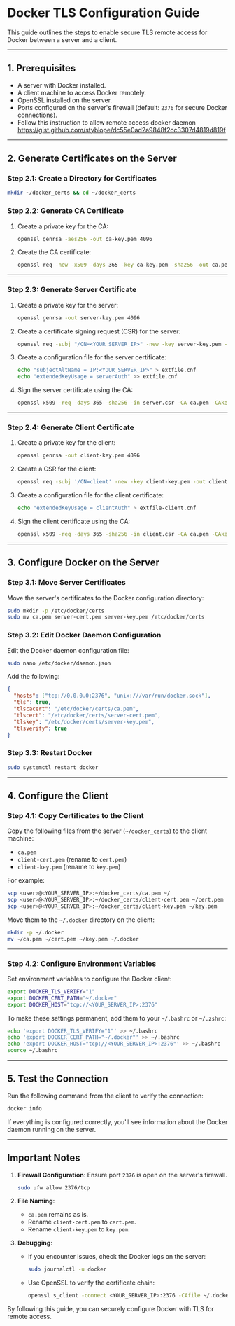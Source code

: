 
# Docker TLS Configuration Guide

This guide outlines the steps to enable secure TLS remote access for Docker between a server and a client.

---

## **1. Prerequisites**
- A server with Docker installed.
- A client machine to access Docker remotely.
- OpenSSL installed on the server.
- Ports configured on the server's firewall (default: `2376` for secure Docker connections).
- Follow this instruction to allow remote access docker daemon https://gist.github.com/styblope/dc55e0ad2a9848f2cc3307d4819d819f

---

## **2. Generate Certificates on the Server**

### **Step 2.1: Create a Directory for Certificates**
```bash
mkdir ~/docker_certs && cd ~/docker_certs
```

### **Step 2.2: Generate CA Certificate**
1. Create a private key for the CA:
   ```bash
   openssl genrsa -aes256 -out ca-key.pem 4096
   ```

2. Create the CA certificate:
   ```bash
   openssl req -new -x509 -days 365 -key ca-key.pem -sha256 -out ca.pem
   ```

---

### **Step 2.3: Generate Server Certificate**
1. Create a private key for the server:
   ```bash
   openssl genrsa -out server-key.pem 4096
   ```

2. Create a certificate signing request (CSR) for the server:
   ```bash
   openssl req -subj "/CN=<YOUR_SERVER_IP>" -new -key server-key.pem -out server.csr
   ```

3. Create a configuration file for the server certificate:
   ```bash
   echo "subjectAltName = IP:<YOUR_SERVER_IP>" > extfile.cnf
   echo "extendedKeyUsage = serverAuth" >> extfile.cnf
   ```

4. Sign the server certificate using the CA:
   ```bash
   openssl x509 -req -days 365 -sha256 -in server.csr -CA ca.pem -CAkey ca-key.pem -CAcreateserial -out server-cert.pem -extfile extfile.cnf
   ```

---

### **Step 2.4: Generate Client Certificate**
1. Create a private key for the client:
   ```bash
   openssl genrsa -out client-key.pem 4096
   ```

2. Create a CSR for the client:
   ```bash
   openssl req -subj '/CN=client' -new -key client-key.pem -out client.csr
   ```

3. Create a configuration file for the client certificate:
   ```bash
   echo "extendedKeyUsage = clientAuth" > extfile-client.cnf
   ```

4. Sign the client certificate using the CA:
   ```bash
   openssl x509 -req -days 365 -sha256 -in client.csr -CA ca.pem -CAkey ca-key.pem -CAcreateserial -out client-cert.pem -extfile extfile-client.cnf
   ```

---

## **3. Configure Docker on the Server**

### **Step 3.1: Move Server Certificates**
Move the server's certificates to the Docker configuration directory:
```bash
sudo mkdir -p /etc/docker/certs
sudo mv ca.pem server-cert.pem server-key.pem /etc/docker/certs
```

### **Step 3.2: Edit Docker Daemon Configuration**
Edit the Docker daemon configuration file:
```bash
sudo nano /etc/docker/daemon.json
```

Add the following:
```json
{
  "hosts": ["tcp://0.0.0.0:2376", "unix:///var/run/docker.sock"],
  "tls": true,
  "tlscacert": "/etc/docker/certs/ca.pem",
  "tlscert": "/etc/docker/certs/server-cert.pem",
  "tlskey": "/etc/docker/certs/server-key.pem",
  "tlsverify": true
}
```

### **Step 3.3: Restart Docker**
```bash
sudo systemctl restart docker
```

---

## **4. Configure the Client**

### **Step 4.1: Copy Certificates to the Client**
Copy the following files from the server (`~/docker_certs`) to the client machine:
- `ca.pem`
- `client-cert.pem` (rename to `cert.pem`)
- `client-key.pem` (rename to `key.pem`)

For example:
```bash
scp <user>@<YOUR_SERVER_IP>:~/docker_certs/ca.pem ~/
scp <user>@<YOUR_SERVER_IP>:~/docker_certs/client-cert.pem ~/cert.pem
scp <user>@<YOUR_SERVER_IP>:~/docker_certs/client-key.pem ~/key.pem
```

Move them to the `~/.docker` directory on the client:
```bash
mkdir -p ~/.docker
mv ~/ca.pem ~/cert.pem ~/key.pem ~/.docker
```

---

### **Step 4.2: Configure Environment Variables**
Set environment variables to configure the Docker client:
```bash
export DOCKER_TLS_VERIFY="1"
export DOCKER_CERT_PATH="~/.docker"
export DOCKER_HOST="tcp://<YOUR_SERVER_IP>:2376"
```

To make these settings permanent, add them to your `~/.bashrc` or `~/.zshrc`:
```bash
echo 'export DOCKER_TLS_VERIFY="1"' >> ~/.bashrc
echo 'export DOCKER_CERT_PATH="~/.docker"' >> ~/.bashrc
echo 'export DOCKER_HOST="tcp://<YOUR_SERVER_IP>:2376"' >> ~/.bashrc
source ~/.bashrc
```

---

## **5. Test the Connection**
Run the following command from the client to verify the connection:
```bash
docker info
```

If everything is configured correctly, you'll see information about the Docker daemon running on the server.

---

## **Important Notes**
1. **Firewall Configuration**: Ensure port `2376` is open on the server's firewall.
   ```bash
   sudo ufw allow 2376/tcp
   ```

2. **File Naming**:
   - `ca.pem` remains as is.
   - Rename `client-cert.pem` to `cert.pem`.
   - Rename `client-key.pem` to `key.pem`.

3. **Debugging**:
   - If you encounter issues, check the Docker logs on the server:
     ```bash
     sudo journalctl -u docker
     ```
   - Use OpenSSL to verify the certificate chain:
     ```bash
     openssl s_client -connect <YOUR_SERVER_IP>:2376 -CAfile ~/.docker/ca.pem
     ```

By following this guide, you can securely configure Docker with TLS for remote access.
